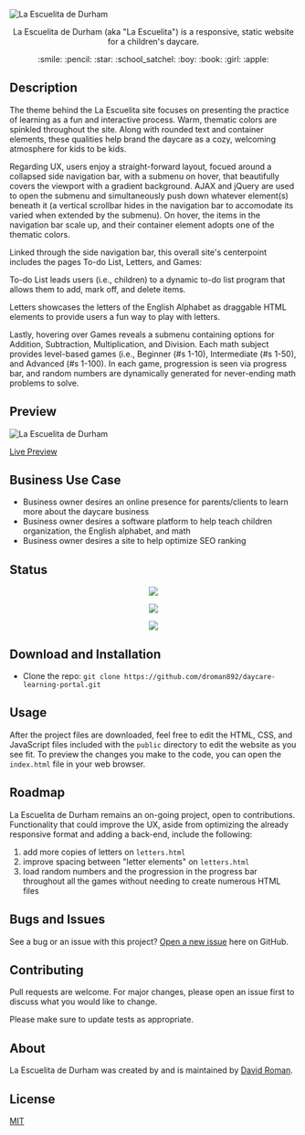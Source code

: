 ![La Escuelita de Durham](https://user-images.githubusercontent.com/25372739/126729460-97cd3658-41ff-4ee2-a543-6a79d426a374.JPG)

<p align="center"> La Escuelita de Durham (aka "La Escuelita") is a responsive, static website for a children's daycare. </p>

<p align="center"> :smile: :pencil: :star: :school_satchel: :boy: :book: :girl: :apple: </p>

## Description

The theme behind the La Escuelita site focuses on presenting the practice of learning as a fun and interactive process.  Warm, thematic colors are spinkled throughout the site.  Along with rounded text and container elements, these qualities help brand the daycare as a cozy, welcoming atmosphere for kids to be kids.

Regarding UX, users enjoy a straight-forward layout, focued around a collapsed side navigation bar, with a submenu on hover, that beautifully covers the viewport with a gradient background.  AJAX and jQuery are used to open the submenu and simultaneously push down whatever element(s) beneath it (a vertical scrollbar hides in the navigation bar to accomodate its varied when extended by the submenu).  On hover, the items in the navigation bar scale up, and their container element adopts one of the thematic colors.   

Linked through the side navigation bar, this overall site's centerpoint includes the pages To-do List, Letters, and Games:  

To-do List leads users (i.e., children) to a dynamic to-do list program that allows them to add, mark off, and delete items.  

Letters showcases the letters of the English Alphabet as draggable HTML elements to provide users a fun way to play with letters.  

Lastly, hovering over Games reveals a submenu containing options for Addition, Subtraction, Multiplication, and Division.  Each math subject provides level-based games (i.e., Beginner (#s 1-10), Intermediate (#s 1-50), and Advanced (#s 1-100).  In each game, progression is seen via progress bar, and random numbers are dynamically generated for never-ending math problems to solve.

## Preview

![La Escuelita de Durham](https://user-images.githubusercontent.com/25372739/126877729-ee241372-507a-4f79-b2b8-4bae7a4a1259.gif)

[Live Preview](https://david-roman.tech/daycare-learning-portal/)

## Business Use Case

- Business owner desires an online presence for parents/clients to learn more about the daycare business
- Business owner desires a software platform to help teach children organization, the English alphabet, and math
- Business owner desires a site to help optimize SEO ranking

## Status

<p align="center"> <img src="https://img.shields.io/tokei/lines/github/droman892/daycare-learning-portal" /> </p>

<p align="center"> <img src="https://img.shields.io/github/languages/count/droman892/daycare-learning-portal" /> </p>

<p align="center"> <img src="https://img.shields.io/github/repo-size/droman892/daycare-learning-portal" /> </p>

## Download and Installation

- Clone the repo: `git clone https://github.com/droman892/daycare-learning-portal.git`

## Usage

After the project files are downloaded, feel free to edit the HTML, CSS, and JavaScript files included with the `public` directory to 
edit the website as you see fit. To preview the changes you make to the code, you can open 
the `index.html` file in your web browser.

## Roadmap

La Escuelita de Durham remains an on-going project, open to contributions.  Functionality that could improve the UX, aside from optimizing the already responsive format and adding a back-end, include the following:

1) add more copies of letters on `letters.html`
2) improve spacing between "letter elements" on `letters.html`
3) load random numbers and the progression in the progress bar throughout all the games without needing to create numerous HTML files

## Bugs and Issues

See a bug or an issue with this project? [Open a new issue](https://github.com/droman892/daycare-learning-portal/issues) here on GitHub.

## Contributing
Pull requests are welcome. For major changes, please open an issue first to discuss what you would like to change.

Please make sure to update tests as appropriate.

## About

La Escuelita de Durham was created by and is maintained by [David Roman](https://www.linkedin.com/in/david-roman-front-end-web-developer/).

## License
[MIT](https://choosealicense.com/licenses/mit/)
